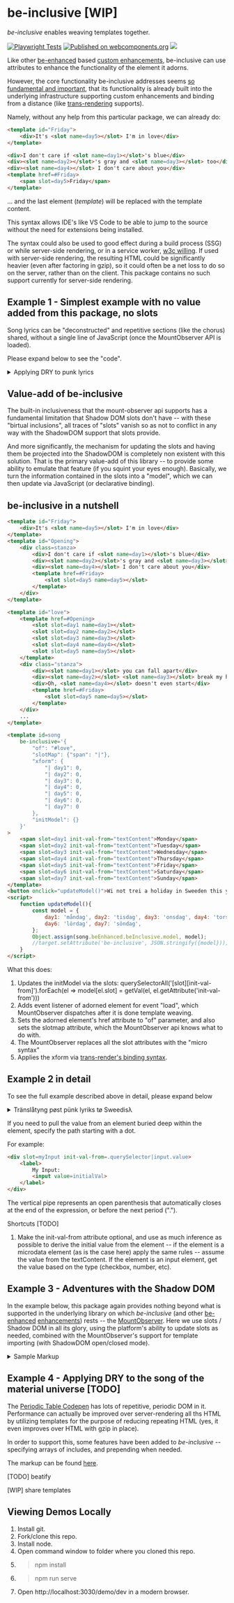 # be-inclusive [WIP]

*be-inclusive* enables weaving templates together.  

[![Playwright Tests](https://github.com/bahrus/be-inclusive/actions/workflows/CI.yml/badge.svg?branch=baseline)](https://github.com/bahrus/be-inclusive/actions/workflows/CI.yml)
[![Published on webcomponents.org](https://img.shields.io/badge/webcomponents.org-published-blue.svg)](https://www.webcomponents.org/element/be-inclusive)
<a href="https://nodei.co/npm/be-inclusive/"><img src="https://nodei.co/npm/be-inclusive.png"></a>

Like other [be-enhanced](https://github.com/bahrus/be-enhanced) based [custom enhancements](https://github.com/WICG/webcomponents/issues/1000), be-inclusive can use attributes to enhance the functionality of the element it adorns.  

However, the core functionality be-inclusive addresses seems [so fundamental and important](https://github.com/bahrus/mount-observer?tab=readme-ov-file#birtual-inclusions), that its functionality is already built into the underlying infrastructure supporting custom enhancements and binding from a distance (like [trans-rendering](https://github.com/bahrus/trans-render) supports).

Namely, without any help from this particular package, we can already do:

```html
<template id="Friday">
    <div>It's <slot name=day5></slot> I'm in love</div>
</template>

<div>I don't care if <slot name=day1></slot>'s blue</div>
<div><slot name=day2></slot>'s gray and <slot name=day3></slot> too</div>
<div><slot name=day4></slot> I don't care about you</div>
<template href=#Friday>
    <span slot=day5>Friday</span>
</template>
```

... and the last element (*template*) will be replaced with the template content.

This syntax allows IDE's like VS Code to be able to jump to the source without the need for extensions being installed.

The syntax could also be used to good effect during a build process (SSG) or while server-side rendering, or in a service worker, [w3c willing](https://github.com/whatwg/dom/issues/1217#issuecomment-1694483432).  If used with server-side rendering, the resulting HTML could be significantly heavier (even after factoring in gzip), so it could often be a net loss to do so on the server, rather than on the client.  This package contains no such support currently for server-side rendering.  

## Example 1 - Simplest example with no value added from this package, no slots

Song lyrics can be "deconstructed" and repetitive sections (like the chorus) shared, without a single line of JavaScript (once the MountObserver API is loaded).

Please expand below to see the "code".

<details>
<summary>Applying DRY to punk lyrics</summary>

```html
    <a rel=noopener href="https://www.youtube.com/watch?v=tWbrAWmhDwY" target="_blank">Something's gone wrong again</a>
    <template id="title">Something's gone wrong again</template>
    <template id="title2">Something goes wrong again</template>
    <template id="again">And again</template>
    <template id="again2">And again, and again, again and something's gone wrong again</template>
    <template id="again3">And again, and again, again and something goes wrong again</template>
    <template id="agains">
        <template href=#again></template> <br>
        <template href=#again2></template> <br>
        <template href=#title></template> 
    </template>
    <template id="agains2">
        <template href=#title2></template> <br>
        <template href=#again></template> <br>
        <template href=#again3></template> <br>
        <template href=#title2></template> 
    </template>
    <template id="bus">
        <span>Nothing ever happens to people like us</span><br>
        <span>'Cept we miss the bus, something goes wrong again</span><br>
        <span>Need a smoke, use my last fifty P.</span><br>
        <span>But the machine is broke, something's gone wrong again</span>
    </template>
    <template id=main>
        <div>
            <span>Tried to find my sock</span><br>
            <span>No good, it's lost</span><br>
            <template href=#title></template> <br>
            <span>Need a shave</span><br>
            <span>Cut myself, need a new blade</span><br>
            <template href=#title></template> 
        </div>
        <template href=#agains></template> 
        <div>
            <span>Tried to fry an egg</span><br>
            <span>Broke the yolk, no joke</span><br>
            <template href=#title></template> <br>
            <span>Look at my watch, just to tell the time but the hand's come off mine</span><br>
            <template href=#title></template> <br>
            <template href=#title></template> 
        </div>
        <template href=#agains></template> 
        <template href=#bus></template> 
        <template href=#agains></template> 
        <template href=#agains></template> 
        <template href=#bus></template> 
        <template href=#agains></template> 
        <div>
            <span>I turned up early in time for our date</span><br>
            <span>But then you turn up late, something goes wrong again</span><br>
            <span>Need a drink, go to the pub</span><br>
            <span>But the bugger's shut, something goes wrong again</span>
        </div>
        <div>
            <template href=#title2></template> <br>
            <template href=#again></template> <br>
            <template href=#again3></template> 
            <span>Ah, something goes wrong again</span><br>
            <template href=#title2></template> <br>
            <template href=#title2></template> 
        </div>
    </template>

    <template href="#main"></template> 

```

</details>

## Value-add of be-inclusive 

The built-in inclusiveness that the mount-observer api supports has a fundamental limitation that Shadow DOM slots don't have -- with these "birtual inclusions", all traces of  "slots" vanish so as not to conflict in any way with the ShadowDOM support that slots provide.

And more significantly, the mechanism for updating the slots and having them be projected into the ShadowDOM is completely non existent with this solution.  That is the primary value-add of this library -- to provide some ability to emulate that feature (if you squint your eyes enough).  Basically, we turn the information contained in the slots into a "model", which we can then update via JavaScript (or declarative binding).

## be-inclusive in a nutshell

```html
<template id="Friday">
    <div>It's <slot name=day5></slot> I'm in love</div>
</template>
<template id="Opening">
    <div class=stanza>
        <div>I don't care if <slot name=day1></slot>'s blue</div>
        <div><slot name=day2></slot>'s gray and <slot name=day3></slot> too</div>
        <div><slot name=day4></slot> I don't care about you</div>
        <template href=#Friday>
            <slot slot=day5 name=day5></slot>
        </template>
    </div>
</template>

<template id="love">
    <template href=#Opening>
        <slot slot=day1 name=day1></slot>
        <slot slot=day2 name=day2></slot>
        <slot slot=day3 name=day3></slot>
        <slot slot=day4 name=day4></slot>
        <slot slot=day5 name=day5></slot>
    </template>
    <div class="stanza">
        <div><slot name=day1></slot> you can fall apart</div>
        <div><slot name=day2></slot> <slot name=day3></slot> break my heart</div>
        <div>Oh, <slot name=day4></slot> doesn't even start</div>
        <template href=#Friday>
            <slot slot=day5 name=day5></slot>
        </template>
    </div>
    ...
</template>

<template id=song 
    be-inclusive='{
        "of": "#love",
        "slotMap": {"span": "|"},
        "xform": {
            "| day1": 0,
            "| day2": 0,
            "| day3": 0,
            "| day4": 0,
            "| day5": 0,
            "| day6": 0,
            "| day7": 0
        },
        "initModel": {}
    }'
>
    <span slot=day1 init-val-from="textContent">Monday</span>
    <span slot=day2 init-val-from="textContent">Tuesday</span>
    <span slot=day3 init-val-from="textContent">Wednesday</span>
    <span slot=day4 init-val-from="textContent">Thursday</span>
    <span slot=day5 init-val-from="textContent">Friday</span>
    <span slot=day6 init-val-from="textContent">Saturday</span>
    <span slot=day7 init-val-from="textContent">Sunday</span>
</template>
<button onclick="updateModel()">Wi not trei a holiday in Sweeden this yer</button>
<script>
    function updateModel(){
        const model = {
            day1: 'måndag', day2: 'tisdag', day3: 'onsdag', day4: 'torsdag', day5: 'fredag',
            day6: 'lördag', day7: 'söndag',
        };
        Object.assign(song.beEnhanced.beInclusive.model, model);
        //target.setAttribute('be-inclusive', JSON.stringify({model}));
    }
</script>
```


What this does:


1.  Updates the initModel via the slots:  querySelectorAll('[slot][init-val-from]').forEach(el => model[el.slot] = getVal(el, el.getAttribute('init-val-from')))
2.  Adds event listener of adorned element for event "load", which MountObserver dispatches after it is done template weaving.
3.  Sets the adorned element's href attribute to "of" parameter, and also sets the slotmap attribute, which the MountObserver api knows what to do with.
4.  The MountObserver replaces all the slot attributes with the "micro syntax"
3.  Applies the xform via [trans-render's binding syntax](https://github.com/bahrus/trans-render?tab=readme-ov-file#example-2a-shortcut-with-pass-through-derivation).

## Example 2 in detail

To see the full example described above in detail, please expand below

<details>
    <summary>Tränslåtyng pøst pünk lyriks tø Sweedisλ</summary>

```html
<a href="https://www.youtube.com/watch?v=ucX9hVCQT_U" target="_blank">Friday I'm in Love</a>
<button id="changeDays" onclick="updateModel()">Wi not trei a holiday in Sweeden this yer</button>
<script>
    function updateModel(){
        const model = {
            day1: 'måndag', day2: 'tisdag', day3: 'onsdag', day4: 'torsdag', day5: 'fredag',
            day6: 'lördag', day7: 'söndag',
        };
        Object.assign(song.beEnhanced.beInclusive.model, model);
    }
</script>
<template id="Friday">
    <div>It's <slot name=day5></slot> I'm in love</div>
</template>
<template id="Opening">
    <div class=stanza>
        <div>I don't care if <slot name=day1></slot>'s blue</div>
        <div><slot name=day2></slot>'s gray and <slot name=day3></slot> too</div>
        <div><slot name=day4></slot> I don't care about you</div>
        <template href=#Friday>
            <slot slot=day5 name=day5></slot>
        </template> 
    </div>
</template>

<template id="love">
    <template href=#Opening>
        <slot slot=day1 name=day1></slot>
        <slot slot=day2 name=day2></slot>
        <slot slot=day3 name=day3></slot>
        <slot slot=day4 name=day4></slot>
        <slot slot=day5 name=day5></slot>
    </template> 
    <div class="stanza">
        <div><slot name=day1></slot> you can fall apart</div>
        <div><slot name=day2></slot> <slot name=day3></slot> break my heart</div>
        <div>Oh, <slot name=day4></slot> doesn't even start</div>
        <template href=#Friday>
            <slot slot=day5 name=day5></slot>
        </template> 
    </div>
    <div class="stanza">
        <div><slot name=day6></slot> wait</div>
        <div>And <slot name=day7></slot> always comes too late</div>
        <div>But <slot name=day5></slot> never hesitate</div>
    </div>

    <div class="stanza">
        <div>I don't care if <slot name=day1></slot>'s black</div>
        <div><slot name=day2></slot>, <slot name=day3></slot> heart attack</div>
        <div><slot name=day4></slot> never looking back</div>
        <template href=#Friday>
            <slot slot=day5 name=day5></slot>
        </template> 
    </div>
    <div class="stanza">
        <div><slot name=day1></slot> you can hold your head</div>
        <div><slot name=day2></slot>, <slot name=day3></slot> stay in bed</div>
        <div>Or <slot name=day4></slot> watch the walls instead</div>
        <template href=#Friday>
            <slot slot=day5 name=day5></slot>
        </template> 
    </div>
    <div class="stanza">
        <div><slot name=day6></slot> wait</div>
        <div>And <slot name=day7></slot> always comes too late</div>
        <div>But <slot name=day5></slot> never hesitate</div>
    </div>
    <div class="stanza">
        <div>Dressed up to the eyes</div>
        <div>It's a wonderful surprise</div>
        <div>To see your shoes and your spirits rise</div>
        <div>Throwing out your frown</div>
        <div>And just smiling at the sound</div>
        <div>And as sleek as a shriek</div>
        <div>Spinning round and round</div>
        <div>Always take a big bite</div>
        <div>It's such a gorgeous sight</div>
        <div>To see you in the middle of the night</div>
        <div>You can never get enough</div>
        <div>Enough of this stuff</div>
        <div>It's <slot name=day5></slot></div>
        <div>I'm in love</div>
    </div>
    <template href=#Opening>
        <slot slot=day1 name=day1></slot>
        <slot slot=day2 name=day2></slot>
        <slot slot=day3 name=day3></slot>
        <slot slot=day4 name=day4></slot>
        <slot slot=day5 name=day5></slot>
    </template> 
    <div class="stanza">
        <div><slot name=day1></slot> you can fall apart</div>
        <div><slot name=day2></slot>, <slot name=day3></slot> break my heart</div>
        <div><slot name=day4></slot> doesn't even start</div>
        <template href=#Friday>
            <slot slot=day5 name=day5></slot>
        </template> 
    </div>
    <style>
        .stanza{
        padding-top: 20px;
    }
</style>
</template>

<template id=song 
    be-inclusive='{
        "of": "#love",
        "slotMap": {"span": "|"},
        "xform": {
            "| day1": 0,
            "| day2": 0,
            "| day3": 0,
            "| day4": 0,
            "| day5": 0,
            "| day6": 0,
            "| day7": 0
        },
        "initModel": {}
    }'
>
    <span slot=day1 init-val-from="textContent">Monday</span>
    <span slot=day2 init-val-from="textContent">Tuesday</span>
    <span slot=day3 init-val-from="textContent">Wednesday</span>
    <span slot=day4 init-val-from="textContent">Thursday</span>
    <span slot=day5 init-val-from="textContent">Friday</span>
    <span slot=day6 init-val-from="textContent">Saturday</span>
    <span slot=day7 init-val-from="textContent">Sunday</span>
</template>
```



</details>

If you need to pull the value from an element buried deep within the element, specify the path starting with a dot.

For example:

```html
<div slot=myInput init-val-from=.querySelector|input.value>
    <label>
        My Input:
        <input value=initialVal>
    </label>
</div>
```

The vertical pipe represents an open parenthesis that automatically closes at the end of the expression, or before the next period (".").

Shortcuts [TODO]

1.  Make the init-val-from attribute optional, and use as much inference as possible to derive the initial value from the element -- if the element is a microdata element (as is the case here) apply the same rules -- assume the value from the textContent.  If the element is an input element, get the value based on the type (checkbox, number, etc).

## Example 3 - Adventures with the Shadow DOM

In the example below, this package again provides nothing beyond what is supported in the underlying library on which *be-inclusive* (and other [be-enhanced](https://github.com/bahrus/be-enhanced) [enhancements](https://github.com/WICG/webcomponents/issues/1000)) rests -- the [MountObserver](https://github.com/WICG/webcomponents/issues/896).  Here we use slots / Shadow DOM in all its glory, using the platform's ability to update slots as needed, combined with the MountObserver's support for template importing (with ShadowDOM open/closed mode).

<details>
<summary>Sample Markup</summary>

```html
<style>
    div {
        background-color: cornsilk;
    }
</style>
    
<h3><a href="https://www.youtube.com/watch?v=eAfyFTzZDMM" target="_blank">Beautiful</a></h3>
<h4>Christina Aguilera</h4>

<p>Don't look at me</p>
<p>
    <div>Everyday is so wonderful</div>
    <div>Then suddenly</div>
    <div>It's hard to breathe</div>
    <div>Now and then I get insecure</div>
    <div>From all the pain</div>
    <div>I'm so ashamed</div>
</p>
<template id=beautiful>
    <div>
        <slot name=subjectIs></slot> beautiful
    </div>
</template>
<template id=down>
    <div>So don't you bring me down today</div>
</template>
<template id=chorus>
    <div>
        <template href=#beautiful shadowRootModeOnLoad=open></template>
        <span slot=subjectIs>
            <slot name=subjectIs1></slot>
        </span>
    </div>

    
    <div>No matter what they say</div>
    <div prop-pronoun>Words
        <slot name=verb1></slot> bring
        <slot name=pronoun1></slot> down</div>
    <div>Oh no</div>
    <div>
        <template href=#beautiful shadowRootModeOnLoad=open></template>
        <span slot=subjectIs>
            <slot name=subjectIs2></slot>
        </span>
    </div>

    <div>In every single way</div>
    <div>Yes words
        <slot name=verb2></slot> bring
        <slot name=pronoun2></slot> down
    </div>
    <div>Oh no</div>
    
    <template href=#down></template>
    </template>
    
    <div class=chorus>
    <template href=#chorus shadowRootModeOnLoad=open></template>
    <span slot=verb1>can't</span>
    <span slot=verb2>can't</span>
    <span slot=pronoun1>me</span>
    <span slot=pronoun2>me</span>
    <span slot=subjectIs1>I am</span>
    <span slot=subjectIs2>I am</span>
    </div>

    <p>
    <div>To all your friends you're delirious</div>
    <div>So consumed</div>
    <div>In all your doom, ooh</div>
    <div>Trying hard to fill the emptiness</div>
    <div>The pieces gone</div>
    <div>Left the puzzle undone</div>
    <div>Ain't that the way it is</div>
</p>

<p>
    <div class=chorus>
        <template href=#chorus shadowRootModeOnLoad=open></template>
        <span slot=verb1>can't</span>
        <span slot=verb2>can't</span>
        <span slot=pronoun1>you</span>
        <span slot=pronoun2>you</span>
        <span slot=subjectIs1>You are</span>
        <span slot=subjectIs2>You are</span>
    </div>
</p>
<br>
<template id=no-matter>
    No matter what we <slot name=verb1></slot> (no matter what we <slot name=verb2></slot>)
</template>
<div>
    <template href=#no-matter shadowRootModeOnLoad=open></template>
    <span slot=verb1>do</span>
    <span slot=verb2>do</span>
</div>
<div>
    <template href=#no-matter shadowRootModeOnLoad=open></template>
    <span slot=verb1>say</span>
    <span slot=verb2>say</span>
</div>

<div>We're the song inside the tune (yeah, oh yeah)</div>
<div>Full of beautiful mistakes</div>
<p>
    <div>And everywhere we go (and everywhere we go)</div>
    <div>The sun will always shine (the sun will always, always, shine)</div>
    <div>And tomorrow we might awake</div>
    <div>On the other side</div>
</p>

<p>
    <div class=chorus>
        <template href=#chorus shadowRootModeOnLoad=open></template>
        <span slot=verb1>won't</span>
        <span slot=verb2>can't</span>
        <span slot=pronoun1>us</span>
        <span slot=pronoun2>us</span>
        <span slot=subjectIs1>We are</span>
        <span slot=subjectIs2>We are</span>
    </div>
</p>

<p>
    <div>Oh, oh</div>
    <div>Don't you bring me down today</div>
    <div>Don't you bring me down, ooh</div>
    <div>Today</div>
</p>
```
</details>



## Example 4 - Applying DRY to the song of the material universe [TODO]


The [Periodic Table Codepen](https://codepen.io/mikegolus/pen/OwrPgB) has lots of repetitive, periodic DOM in it.  Performance can actually be improved over server-rendering all ths HTML by utilizing templates for the purpose of reducing repeating HTML (yes, it even improves over HTML with gzip in place).

In order to support this, some features have been added to *be-inclusive* -- specifying arrays of includes, and prepending when needed.

The markup can be found [here](https://github.com/bahrus/be-inclusive/blob/baseline/demo/periodic_table.html).


[TODO] beatify

[WIP] share templates

## Viewing Demos Locally

1.  Install git.
2.  Fork/clone this repo.
3.  Install node.
4.  Open command window to folder where you cloned this repo.
5.  > npm install
6.  > npm run serve
7.  Open http://localhost:3030/demo/dev in a modern browser.













